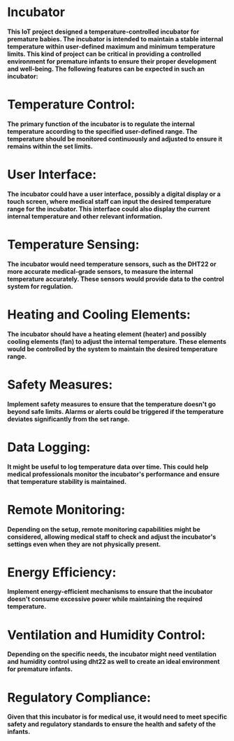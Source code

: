 # Incubator
**This IoT project designed a temperature-controlled incubator for premature babies. The incubator is intended to maintain a stable internal temperature within user-defined maximum and minimum temperature limits. This kind of project can be critical in providing a controlled environment for premature infants to ensure their proper development and well-being. The following features can be expected in such an incubator:**

# Temperature Control:
**The primary function of the incubator is to regulate the internal temperature according to the specified user-defined range. The temperature should be monitored continuously and adjusted to ensure it remains within the set limits.**

# User Interface: 
**The incubator could have a user interface, possibly a digital display or a touch screen, where medical staff can input the desired temperature range for the incubator. This interface could also display the current internal temperature and other relevant information.**

# Temperature Sensing: 
**The incubator would need temperature sensors, such as the DHT22 or more accurate medical-grade sensors, to measure the internal temperature accurately. These sensors would provide data to the control system for regulation.**

# Heating and Cooling Elements: 
**The incubator should have a heating element (heater) and possibly cooling elements (fan) to adjust the internal temperature. These elements would be controlled by the system to maintain the desired temperature range.**

# Safety Measures:
**Implement safety measures to ensure that the temperature doesn't go beyond safe limits. Alarms or alerts could be triggered if the temperature deviates significantly from the set range.**

# Data Logging: 
**It might be useful to log temperature data over time. This could help medical professionals monitor the incubator's performance and ensure that temperature stability is maintained.**

# Remote Monitoring: 
**Depending on the setup, remote monitoring capabilities might be considered, allowing medical staff to check and adjust the incubator's settings even when they are not physically present.**

# Energy Efficiency: 
**Implement energy-efficient mechanisms to ensure that the incubator doesn't consume excessive power while maintaining the required temperature.**

# Ventilation and Humidity Control: 
**Depending on the specific needs, the incubator might need ventilation and humidity control using dht22 as well to create an ideal environment for premature infants.**

# Regulatory Compliance: 
**Given that this incubator is for medical use, it would need to meet specific safety and regulatory standards to ensure the health and safety of the infants.**
